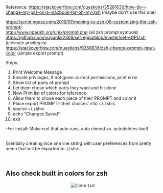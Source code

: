 Reference: https://stackoverflow.com/questions/35281630/how-do-i-change-my-ps1-on-a-macbook-for-oh-my-zsh (maybe don't use this one)
           <div>https://scriptingosx.com/2019/07/moving-to-zsh-06-customizing-the-zsh-prompt/</div>
           <div>http://www.nparikh.org/unix/prompt.php (all zsh prompt symbols)</div>
           <div>https://github.com/mayankk2308/set-egpu/blob/master/set-eGPU.sh (eleveate privileges)</div>
           <div>https://stackoverflow.com/questions/9268836/zsh-change-prompt-input-color (simple export prompt)

Steps:
1. Print Welcome Message
2. Elevate privileges, if not given correct permissions, print error
3. Show list of parts of prompt
4. Let them chose which parts they want and hit done
5. Now Print list of colors for reference
6. Allow them to chose each piece of their PROMPT and color it
7. Place export PROMPT='their choices' into ~/.zshrc
8. source ~/.zshrc
9. echo "Changes Saved"
10. exit

<div>-For install: Make curl that auto runs, auto chmod +x, autodeletes itself</div>
<div>&ensp;</div>
<p> Esentially creating nice one line string with user preferences from pretty menu that will be exported to ./zshrc </p>

</br>

## Also check built in colors for zsh

<p align="center">
  <img src="https://github.com/kyletimmermans/zsh-color-prompt-tool/blob/master/resources/color-list.png?raw=true" alt="Color List"/>
</p>
